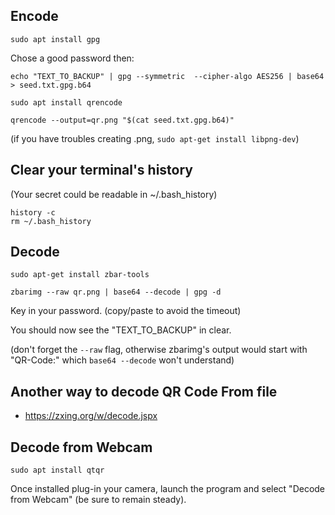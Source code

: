 ## Encode

	sudo apt install gpg

Chose a good password then:

	echo "TEXT_TO_BACKUP" | gpg --symmetric  --cipher-algo AES256 | base64 > seed.txt.gpg.b64

    sudo apt install qrencode

    qrencode --output=qr.png "$(cat seed.txt.gpg.b64)"

(if you have troubles creating .png, `sudo apt-get install libpng-dev`)

## Clear your terminal's history

(Your secret could be readable in ~/.bash_history)

    history -c
    rm ~/.bash_history

## Decode

    sudo apt-get install zbar-tools

    zbarimg --raw qr.png | base64 --decode | gpg -d

Key in your password. (copy/paste to avoid the timeout)

You should now see the "TEXT_TO_BACKUP" in clear.

(don't forget the `--raw` flag, otherwise zbarimg's output would start with "QR-Code:" which `base64 --decode` won't understand)

## Another way to decode QR Code From file

- https://zxing.org/w/decode.jspx

## Decode from Webcam

    sudo apt install qtqr

Once installed plug-in your camera, launch the program and select "Decode from Webcam" (be sure to remain steady).
